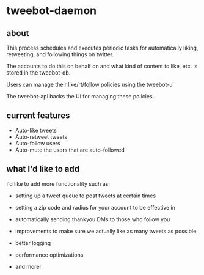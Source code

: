 # tweebot-daemon

## about
This process schedules and executes periodic tasks for automatically liking, retweeting, and
following things on twitter. 

The accounts to do this on behalf on and what kind of content to like, etc. is 
stored in the tweebot-db. 

Users can manage their like/rt/follow policies using the tweebot-ui

The tweebot-api backs the UI for managing these policies.

## current features

* Auto-like tweets
* Auto-retweet tweets
* Auto-follow users
* Auto-mute the users that are auto-followed

## what I'd like to add

I'd like to add more functionality such as:

* setting up a tweet queue to post tweets at certain times
* setting a zip code and radius for your account to be effective in
* automatically sending thankyou DMs to those who follow you
* improvements to make sure we actually like as many tweets as possible
* better logging
* performance optimizations

* and more!
